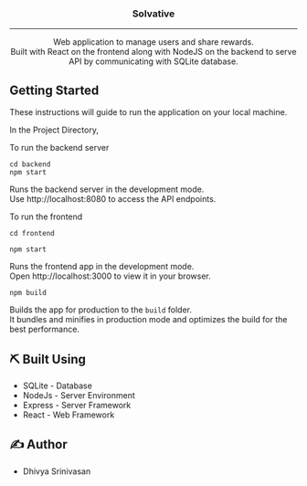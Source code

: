 <h3 align="center">Solvative</h3>

---

<p align="center"> 
  Web application to manage users and share rewards. 
  <br> 
  Built with React on the frontend along with NodeJS on the backend to serve API by communicating with SQLite database.
  <br> 
</p>

## Getting Started

These instructions will guide to run the application on your local machine.

In the Project Directory, 

To run the backend server

```
cd backend
npm start
```

Runs the backend server in the development mode.\
Use http://localhost:8080 to access the API endpoints.

To run the frontend

```
cd frontend
```

```
npm start
```

Runs the frontend app in the development mode.\
Open http://localhost:3000 to view it in your browser.

```
npm build
```

Builds the app for production to the `build` folder.\
It bundles and minifies in production mode and optimizes the build for the best performance.

## ⛏️ Built Using

- SQLite - Database
- NodeJs - Server Environment
- Express - Server Framework
- React - Web Framework

## ✍️ Author

- Dhivya Srinivasan
